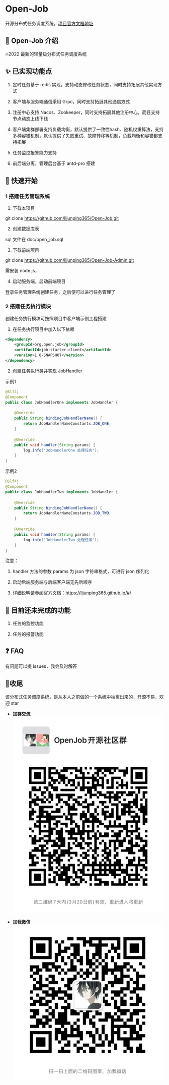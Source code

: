 # Open-Job

开源分布式任务调度系统，[项目官方文档地址](https://lijunping365.github.io/#/)

## 🎨 Open-Job 介绍

🔥2022 最新的轻量级分布式任务调度系统

## ✨ 已实现功能点

1. 定时任务基于 redis 实现，支持动态修改任务状态，同时支持拓展其他实现方式

2. 客户端与服务端通信采用 Grpc，同时支持拓展其他通信方式

3. 注册中心支持 Nacos、Zookeeper，同时支持拓展其他注册中心，而且支持节点动态上线下线

4. 客户端集群部署支持负载均衡，默认提供了一致性hash、随机权重算法，支持多种容错机制，默认提供了失败重试、故障转移等机制，负载均衡和容错都支持拓展

5. 任务监控报警能力支持

6. 前后端分离，管理后台基于 antd-pro 搭建

## 🍪 快速开始

### 1 搭建任务管理系统

1. 下载本项目

git clone https://github.com/lijunping365/Open-Job.git

2. 创建数据库表

sql 文件在 doc/open_job.sql

3. 下载前端项目

git clone https://github.com/lijunping365/Open-Job-Admin.git

需安装 node.js，

4. 启动服务端，启动前端项目

登录任务管理系统创建任务，之后便可以进行任务管理了

### 2 搭建任务执行模块

创建任务执行模块可按照项目中客户端示例工程搭建

1. 在任务执行项目中加入以下依赖

```xml
<dependency>
    <groupId>org.open.job</groupId>
    <artifactId>job-starter-client</artifactId>
    <version>1.0-SNAPSHOT</version>
</dependency>
```

2. 创建任务执行类并实现 JobHandler

示例1

```java
@Slf4j
@Component
public class JobHandlerOne implements JobHandler {

    @Override
    public String bindingJobHandlerName() {
        return JobHandlerNameConstants.JOB_ONE;
    }
    
    @Override
    public void handler(String params) {
        log.info("JobHandlerOne 处理任务");
    }
}
```

示例2

```java
@Slf4j
@Component
public class JobHandlerTwo implements JobHandler {

    @Override
    public String bindingJobHandlerName() {
        return JobHandlerNameConstants.JOB_TWO;
    }

    @Override
    public void handler(String params) {
        log.info("JobHandlerTwo 处理任务");
    }
}
```

注意：

1. handler 方法的参数 params 为 json 字符串格式，可进行 json 序列化

2. 启动后端服务端与后端客户端无先后顺序

3. 详细说明请参阅官方文档：https://lijunping365.github.io/#/

## 🔨 目前还未完成的功能

1. 任务的监控功能

2. 任务的报警功能

## ❓ FAQ

有问题可以提 issues，我会及时解答

## 🎉收尾

该分布式任务调度系统，是从本人之前做的一个系统中抽离出来的，开源不易，欢迎 star

- **加群交流**
  ![Open-Job开源社区群](assets/img/wechat/wechat_group.png)

- **加我微信**
  ![我的微信](assets/img/wechat/wechat.png)